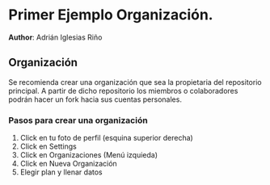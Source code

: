 # Primer Ejemplo Organización.

**Author**: Adrián Iglesias Riño

## Organización

Se recomienda crear una organización que sea la propietaria del repositorio principal. A partir de dicho repositorio los miembros o colaboradores podrán hacer un fork hacia sus cuentas personales.

### Pasos para crear una organización

1. Click en tu foto de perfil (esquina superior derecha)
2. Click en Settings
3. Click en Organizaciones (Menú izquieda)
4. Click en Nueva Organización
5. Elegir plan y llenar datos